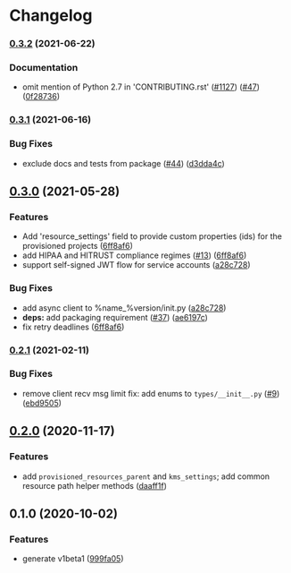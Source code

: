 # Changelog

### [0.3.2](https://www.github.com/googleapis/python-assured-workloads/compare/v0.3.1...v0.3.2) (2021-06-22)


### Documentation

* omit mention of Python 2.7 in 'CONTRIBUTING.rst' ([#1127](https://www.github.com/googleapis/python-assured-workloads/issues/1127)) ([#47](https://www.github.com/googleapis/python-assured-workloads/issues/47)) ([0f28736](https://www.github.com/googleapis/python-assured-workloads/commit/0f28736ad7d1966f41410d5d571fb56b6fef91df))

### [0.3.1](https://www.github.com/googleapis/python-assured-workloads/compare/v0.3.0...v0.3.1) (2021-06-16)


### Bug Fixes

* exclude docs and tests from package ([#44](https://www.github.com/googleapis/python-assured-workloads/issues/44)) ([d3dda4c](https://www.github.com/googleapis/python-assured-workloads/commit/d3dda4c019cc5fa8877b59d8454273f841a73d88))

## [0.3.0](https://www.github.com/googleapis/python-assured-workloads/compare/v0.2.1...v0.3.0) (2021-05-28)


### Features

* Add 'resource_settings' field to provide custom properties (ids) for the provisioned projects ([6ff8af6](https://www.github.com/googleapis/python-assured-workloads/commit/6ff8af6abc18d74d624e71b547f921b444435310))
* add HIPAA and HITRUST compliance regimes ([#13](https://www.github.com/googleapis/python-assured-workloads/issues/13)) ([6ff8af6](https://www.github.com/googleapis/python-assured-workloads/commit/6ff8af6abc18d74d624e71b547f921b444435310))
* support self-signed JWT flow for service accounts ([a28c728](https://www.github.com/googleapis/python-assured-workloads/commit/a28c728c4f8f50a3e5300d1cbfa7ed7262db1f9c))


### Bug Fixes

* add async client to %name_%version/init.py ([a28c728](https://www.github.com/googleapis/python-assured-workloads/commit/a28c728c4f8f50a3e5300d1cbfa7ed7262db1f9c))
* **deps:** add packaging requirement ([#37](https://www.github.com/googleapis/python-assured-workloads/issues/37)) ([ae6197c](https://www.github.com/googleapis/python-assured-workloads/commit/ae6197cb4761e2c7d1cab80721d7f3b0c16375f1))
* fix retry deadlines ([6ff8af6](https://www.github.com/googleapis/python-assured-workloads/commit/6ff8af6abc18d74d624e71b547f921b444435310))

### [0.2.1](https://www.github.com/googleapis/python-assured-workloads/compare/v0.2.0...v0.2.1) (2021-02-11)


### Bug Fixes

* remove client recv msg limit fix: add enums to `types/__init__.py` ([#9](https://www.github.com/googleapis/python-assured-workloads/issues/9)) ([ebd9505](https://www.github.com/googleapis/python-assured-workloads/commit/ebd950596feaa2ebd90334a0ace89f70ce76b381))

## [0.2.0](https://www.github.com/googleapis/python-assured-workloads/compare/v0.1.0...v0.2.0) (2020-11-17)


### Features

* add ``provisioned_resources_parent`` and ``kms_settings``; add common resource path helper methods ([daaff1f](https://www.github.com/googleapis/python-assured-workloads/commit/daaff1f32d3a1a44f0ba27ab3ecf4f8f0fbb6d3f))

## 0.1.0 (2020-10-02)


### Features

* generate v1beta1 ([999fa05](https://www.github.com/googleapis/python-assured-workloads/commit/999fa05075110ef9f915d08427731482e2bfc373))
